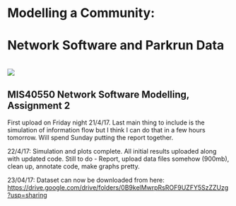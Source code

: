 # Modelling a Community: 
# Network Software and Parkrun Data

<br />

<img src="https://raw.githubusercontent.com/eoincUCD/Modelling_Parkrun_Community/master/Archive/parkrun-logo.jpg"> 
<br />

## MIS40550 Network Software Modelling, Assignment 2


First upload on Friday night 21/4/17. Last main thing to include is the simulation of information flow but I think I can do that in a few hours tomorrow. Will spend Sunday putting the report together.

22/4/17: Simulation and plots complete. All initial results uploaded along with updated code.
Still to do - Report, upload data files somehow (900mb), clean up, annotate code, make graphs pretty.

23/04/17: Dataset can now be downloaded from here:
https://drive.google.com/drive/folders/0B9kelMwrpRsROF9UZFY5SzZZUzg?usp=sharing



